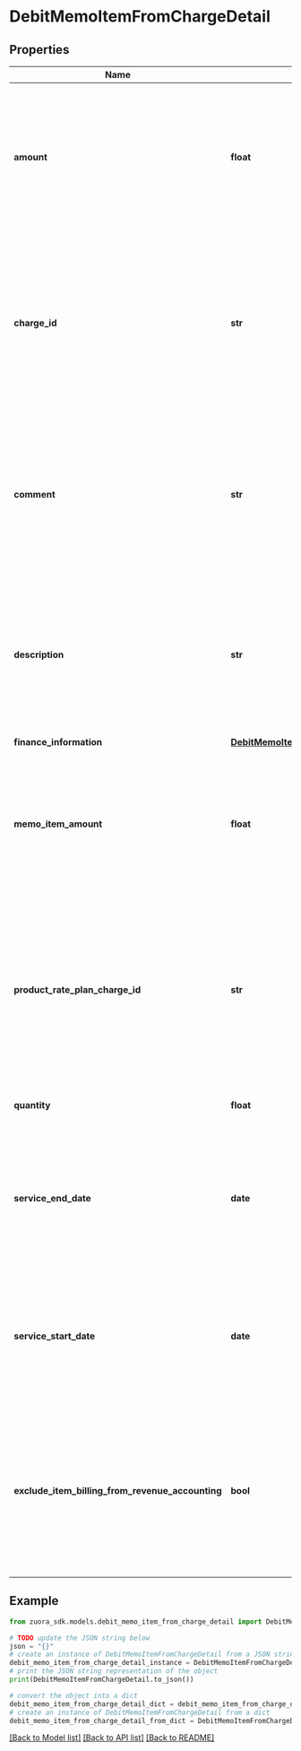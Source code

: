 # DebitMemoItemFromChargeDetail


## Properties

Name | Type | Description | Notes
------------ | ------------- | ------------- | -------------
**amount** | **float** | The amount of the debit memo item.  **Note**: This field is only available if you set the &#x60;zuora-version&#x60; request header to &#x60;224.0&#x60; or later. | [optional] 
**charge_id** | **str** | The ID of the product rate plan charge that the debit memo is created from.  **Note**: This field is not available if you set the &#x60;zuora-version&#x60; request header to &#x60;257.0&#x60; or later. | 
**comment** | **str** | Comments about the product rate plan charge.  **Note**: This field is not available if you set the &#x60;zuora-version&#x60; request header to &#x60;257.0&#x60; or before. | [optional] 
**description** | **str** | The description of the product rate plan charge.  **Note**: This field is only available if you set the &#x60;zuora-version&#x60; request header to &#x60;257.0&#x60; or later. | [optional] 
**finance_information** | [**DebitMemoItemFromChargeDetailFinanceInformation**](DebitMemoItemFromChargeDetailFinanceInformation.md) |  | [optional] 
**memo_item_amount** | **float** | The amount of the debit memo item.  **Note**: This field is not available if you set the &#x60;zuora-version&#x60; request header to &#x60;224.0&#x60; or later. | [optional] 
**product_rate_plan_charge_id** | **str** | The ID of the product rate plan charge that the debit memo is created from.  **Note**: This field is only available if you set the &#x60;zuora-version&#x60; request header to &#x60;257.0&#x60; or later. | 
**quantity** | **float** | The number of units for the debit memo item. | [optional] 
**service_end_date** | **date** | The service end date of the debit memo item. If not specified, the effective end date of the corresponding product rate plan will be used. | [optional] 
**service_start_date** | **date** | The service start date of the debit memo item. If not specified, the effective start date of the corresponding product rate plan will be used. | [optional] 
**exclude_item_billing_from_revenue_accounting** | **bool** | The flag to exclude the debit memo item from revenue accounting.  **Note**: This field is only available if you have the Billing - Revenue Integration feature enabled.  | [optional] 

## Example

```python
from zuora_sdk.models.debit_memo_item_from_charge_detail import DebitMemoItemFromChargeDetail

# TODO update the JSON string below
json = "{}"
# create an instance of DebitMemoItemFromChargeDetail from a JSON string
debit_memo_item_from_charge_detail_instance = DebitMemoItemFromChargeDetail.from_json(json)
# print the JSON string representation of the object
print(DebitMemoItemFromChargeDetail.to_json())

# convert the object into a dict
debit_memo_item_from_charge_detail_dict = debit_memo_item_from_charge_detail_instance.to_dict()
# create an instance of DebitMemoItemFromChargeDetail from a dict
debit_memo_item_from_charge_detail_from_dict = DebitMemoItemFromChargeDetail.from_dict(debit_memo_item_from_charge_detail_dict)
```
[[Back to Model list]](../README.md#documentation-for-models) [[Back to API list]](../README.md#documentation-for-api-endpoints) [[Back to README]](../README.md)


